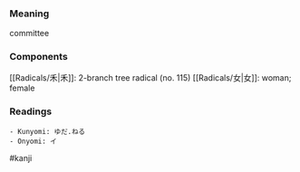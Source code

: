 ### Meaning

committee

### Components

[[Radicals/禾|禾]]: 2-branch tree radical (no. 115) [[Radicals/女|女]]: woman; female

### Readings

```
- Kunyomi: ゆだ.ねる
- Onyomi: イ
```

#kanji
